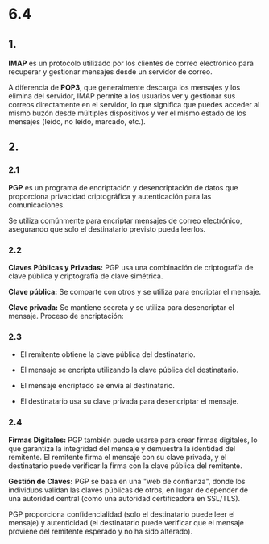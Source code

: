 # 6.4
## 1.
**IMAP** es un protocolo utilizado por los clientes de correo electrónico para recuperar y gestionar mensajes desde un servidor de correo.

A diferencia de **POP3**, que generalmente descarga los mensajes y los elimina del servidor, IMAP permite a los usuarios ver y gestionar sus correos directamente en el servidor, lo que significa que puedes acceder al mismo buzón desde múltiples dispositivos y ver el mismo estado de los mensajes (leído, no leído, marcado, etc.).

## 2.
### 2.1
**PGP** es un programa de encriptación y desencriptación de datos que proporciona privacidad criptográfica y autenticación para las comunicaciones.

Se utiliza comúnmente para encriptar mensajes de correo electrónico, asegurando que solo el destinatario previsto pueda leerlos.

### 2.2
**Claves Públicas y Privadas:**
PGP usa una combinación de criptografía de clave pública y criptografía de clave simétrica.

**Clave pública:**
Se comparte con otros y se utiliza para encriptar el mensaje.

**Clave privada:**
Se mantiene secreta y se utiliza para desencriptar el mensaje.
Proceso de encriptación:

### 2.3
- El remitente obtiene la clave pública del destinatario.

- El mensaje se encripta utilizando la clave pública del destinatario.

- El mensaje encriptado se envía al destinatario.

- El destinatario usa su clave privada para desencriptar el mensaje.

### 2.4
**Firmas Digitales:**
PGP también puede usarse para crear firmas digitales, lo que garantiza la integridad del mensaje y demuestra la identidad del remitente. El remitente firma el mensaje con su clave privada, y el destinatario puede verificar la firma con la clave pública del remitente.

**Gestión de Claves:**
PGP se basa en una "web de confianza", donde los individuos validan las claves públicas de otros, en lugar de depender de una autoridad central (como una autoridad certificadora en SSL/TLS).

PGP proporciona confidencialidad (solo el destinatario puede leer el mensaje) y autenticidad (el destinatario puede verificar que el mensaje proviene del remitente esperado y no ha sido alterado).